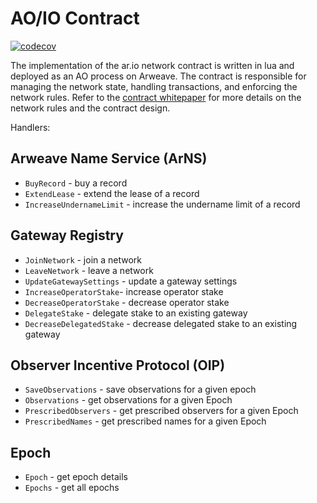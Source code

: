 # AO/IO Contract

[![codecov](https://codecov.io/github/ar-io/ao-pilot/graph/badge.svg?token=0VUJ3RH9X1)](https://codecov.io/github/ar-io/ao-pilot)

The implementation of the ar.io network contract is written in lua and deployed as an AO process on Arweave. The contract is responsible for managing the network state, handling transactions, and enforcing the network rules. Refer to the [contract whitepaper] for more details on the network rules and the contract design.

Handlers:

## Arweave Name Service (ArNS)

- `BuyRecord` - buy a record
- `ExtendLease` - extend the lease of a record
- `IncreaseUndernameLimit` - increase the undername limit of a record

## Gateway Registry

- `JoinNetwork` - join a network
- `LeaveNetwork` - leave a network
- `UpdateGatewaySettings` - update a gateway settings
- `IncreaseOperatorStake`- increase operator stake
- `DecreaseOperatorStake` - decrease operator stake
- `DelegateStake` - delegate stake to an existing gateway
- `DecreaseDelegatedStake` - decrease delegated stake to an existing gateway

## Observer Incentive Protocol (OIP)

- `SaveObservations` - save observations for a given epoch
- `Observations` - get observations for a given Epoch
- `PrescribedObservers` - get prescribed observers for a given Epoch
- `PrescribedNames` - get prescribed names for a given Epoch

## Epoch

- `Epoch` - get epoch details
- `Epochs` - get all epochs

[contract whitepaper]: https://ar.io/whitepaper

